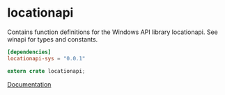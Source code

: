 # locationapi #
Contains function definitions for the Windows API library locationapi. See winapi for types and constants.

```toml
[dependencies]
locationapi-sys = "0.0.1"
```

```rust
extern crate locationapi;
```

[Documentation](https://retep998.github.io/doc/locationapi/)
